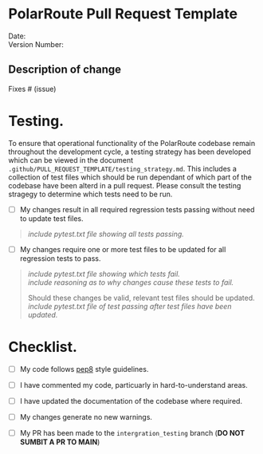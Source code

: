# PolarRoute Pull Request Template

Date: <!--- Include date PR was created -->   
Version Number: <!--- Include version number of PolarRoute PR was made against (0.0.17) -->   
 
## Description of change
<!--- Describe your changes in detail -->

Fixes # (issue)
<!--- If this PR adds functionality/ resolved problems associated with an issue on GitHub, please include a link to the issue -->

# Testing.
To ensure that operational functionality of the PolarRoute codebase remain throughout the development cycle, a testing strategy has been developed which can be viewed in the document `.github/PULL_REQUEST_TEMPLATE/testing_strategy.md`. This includes a collection of test files which should be run dependant of which part of the codebase have been alterd in a pull request. Please consult the testing stragegy to determine which tests need to be run. 

- [ ] My changes result in all required regression tests passing without need to update test files.  

> *include pytest.txt file showing all tests passing.*  

- [ ] My changes require one or more test files to be updated for all regression tests to pass.   

> *include pytest.txt file showing which tests fail.*  
> *include reasoning as to why changes cause these tests to fail.* 
>
> Should these changes be valid, relevant test files should be updated.  
> *include pytest.txt file of test passing after test files have been updated.*

# Checklist.

- [ ] My code follows [pep8](https://peps.python.org/pep-0008/) style guidelines.  
- [ ] I have commented my code, particuarly in hard-to-understand areas.  
- [ ] I have updated the documentation of the codebase where required.  
- [ ] My changes generate no new warnings.   
- [ ] My PR has been made to the `intergration_testing` branch (**DO NOT SUMBIT A PR TO MAIN**)  

   
